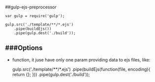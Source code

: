 ##gulp-ejs-preprocessor


	var gulp = require('gulp');

	gulp.src('./template/**/*.ejs')
		.pipe(buildEjs())
		.pipe(gulp.dest('./build'));

###Options
---

- function, it juse have only one param providing data to ejs files, like:

	gulp.src('./template/**/*.ejs')
		.pipe(buildEjs(function(file, encoding){
			return {};
		}))
		.pipe(gulp.dest('./build'));
